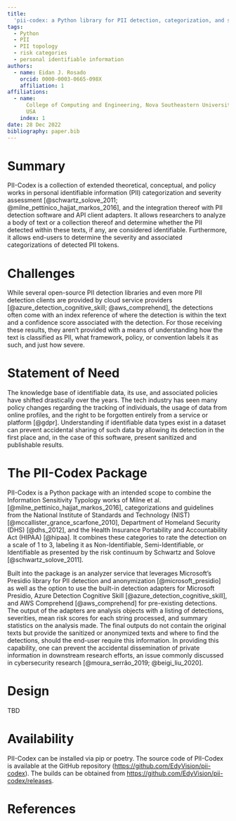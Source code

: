 ```yaml
---
title:
  'pii-codex: a Python library for PII detection, categorization, and severity assessment'
tags:
  - Python
  - PII
  - PII topology
  - risk categories
  - personal identifiable information
authors:
  - name: Eidan J. Rosado
    orcid: 0000-0003-0665-098X
    affiliation: 1
affiliations:
  - name:
      College of Computing and Engineering, Nova Southeastern University, Fort Lauderdale, FL 33314,
      USA
    index: 1
date: 28 Dec 2022
bibliography: paper.bib
---
```


# Summary

PII-Codex is a collection of extended theoretical, conceptual, and policy works in personal identifiable information (PII) categorization and severity assessment [@schwartz_solove_2011; @milne_pettinico_hajjat_markos_2016], and the integration thereof with PII detection software and API client adapters. It allows researchers to analyze a body of text or a collection thereof and determine whether the PII detected within these texts, if any, are considered identifiable. Furthermore, it allows end-users to determine the severity and associated categorizations of detected PII tokens.

# Challenges

While several open-source PII detection libraries and even more PII detection clients are provided by cloud service providers [@azure_detection_cognitive_skill; @aws_comprehend], the detections often come with an index reference of where the detection is within the text and a confidence score associated with the detection. For those receiving these results, they aren’t provided with a means of understanding how the text is classified as PII, what framework, policy, or convention labels it as such, and just how severe.

# Statement of Need

The knowledge base of identifiable data, its use, and associated policies have shifted drastically over the years. The tech industry has seen many policy changes regarding the tracking of individuals, the usage of data from online profiles, and the right to be forgotten entirely from a service or platform [@gdpr]. Understanding if identifiable data types exist in a dataset can prevent accidental sharing of such data by allowing its detection in the first place and, in the case of this software, present sanitized and publishable results.

# The PII-Codex Package

PII-Codex is a Python package with an intended scope to combine the Information Sensitivity Typology works of Milne et al. [@milne_pettinico_hajjat_markos_2016], categorizations and guidelines from the National Institute of Standards and Technology (NIST) [@mccallister_grance_scarfone_2010], Department of Homeland Security (DHS) [@dhs_2012], and the Health Insurance Portability and Accountability Act (HIPAA) [@hipaa]. It combines these categories to rate the detection on a scale of 1 to 3, labeling it as Non-Identifiable, Semi-Identifiable, or Identifiable as presented by the risk continuum by Schwartz and Solove [@schwartz_solove_2011]. 

Built into the package is an analyzer service that leverages Microsoft’s Presidio library for PII detection and anonymization [@microsoft_presidio] as well as the option to use the built-in detection adapters for Microsoft Presidio, Azure Detection Cognitive Skill [@azure_detection_cognitive_skill], and AWS Comprehend [@aws_comprehend] for pre-existing detections. The output of the adapters are analysis objects with a listing of detections, severities, mean risk scores for each string processed, and summary statistics on the analysis made. The final outputs do not contain the original texts but provide the sanitized or anonymized texts and where to find the detections, should the end-user require this information. In providing this capability, one can prevent the accidental dissemination of private information in downstream research efforts, an issue commonly discussed in cybersecurity research [@moura_serrão_2019; @beigi_liu_2020].

# Design

TBD

# Availability
PII-Codex can be installed via pip or poetry. The source code of PII-Codex is available at the GitHub repository (https://github.com/EdyVision/pii-codex). The builds can be obtained from https://github.com/EdyVision/pii-codex/releases.

# References